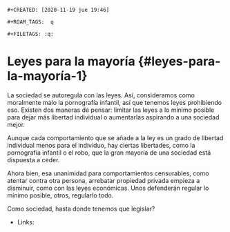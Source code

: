 ```{=org}
#+CREATED: [2020-11-19 jue 19:46]
```
```{=org}
#+ROAM_TAGS:  q
```
```{=org}
#+FILETAGS: :q:
```
# Leyes para la mayoría {#leyes-para-la-mayoría-1}

La sociedad se autoregula con las leyes. Así, consideramos como
moralmente malo la pornografía infantil, así que tenemos leyes
prohibiendo eso. Existen dos maneras de pensar: limitar las leyes a lo
mínimo posible para dejar más libertad individual o aumentarlas
aspirando a una sociedad mejor.

Aunque cada comportamiento que se añade a la ley es un grado de libertad
individual menos para el individuo, hay ciertas libertades, como la
pornografía infantil o el robo, que la gran mayoría de una sociedad está
dispuesta a ceder.

Ahora bien, esa unanimidad para comportamientos censurables, como
atentar contra otra persona, arrebatar propiedad privada empieza a
disminuir, como con las leyes económicas. Unos defenderán regular lo
mínimo posible, otros, regularlo todo.

Como sociedad, hasta donde tenemos que legislar?

-   Links:
